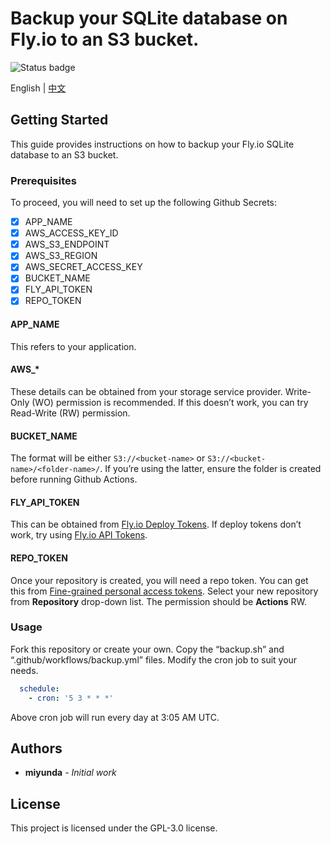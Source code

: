 # Backup your SQLite database on Fly.io to an S3 bucket.

![Status badge](https://github.com/miyunda/fly-sqlite-backup-s3/actions/workflows/build-openwrt.yml/badge.svg)

English | [中文]([README_CN.md](https://miyunda.com/flysqlitebackup/#b-%E6%AD%A3%E6%96%87%E5%BC%80%E5%A7%8B))

## Getting Started

This guide provides instructions on how to backup your Fly.io SQLite database to an S3 bucket.

### Prerequisites

To proceed, you will need to set up the following Github Secrets:

- [x] APP_NAME
- [x] AWS_ACCESS_KEY_ID
- [x] AWS_S3_ENDPOINT
- [x] AWS_S3_REGION
- [x] AWS_SECRET_ACCESS_KEY
- [x] BUCKET_NAME 
- [x] FLY_API_TOKEN
- [x] REPO_TOKEN
#### APP_NAME
This refers to your application.

#### AWS_*
These details can be obtained from your storage service provider. Write-Only (WO) permission is recommended. If this doesn’t work, you can try Read-Write (RW) permission.

#### BUCKET_NAME
The format will be either `S3://<bucket-name>` or `S3://<bucket-name>/<folder-name>/`. If you’re using the latter, ensure the folder is created before running Github Actions.

#### FLY_API_TOKEN
This can be obtained from [Fly.io Deploy Tokens](https://fly.io/docs/reference/deploy-tokens/). If deploy tokens don’t work, try using [Fly.io API Tokens](https://fly.io/docs/flyctl/tokens/).

#### REPO_TOKEN
Once your repository is created, you will need a repo token.
 You can get this from [Fine-grained personal access tokens](https://github.com/settings/tokens?type=beta). Select your new repository from **Repository** drop-down list. The permission should be **Actions** RW.

### Usage

Fork this repository or create your own. Copy the “backup.sh” and “.github/workflows/backup.yml” files. Modify the cron job to suit your needs.

```yaml
  schedule:
    - cron: '5 3 * * *'
```
Above cron job will run every day at 3:05 AM UTC.

## Authors

* **miyunda** - *Initial work* 

## License

This project is licensed under the GPL-3.0 license.
